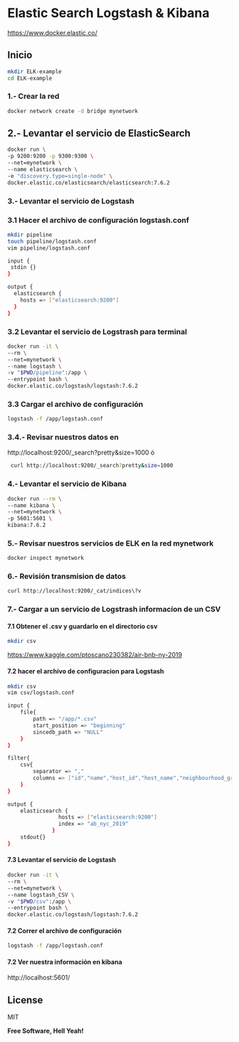 # Elastic Search Logstash & Kibana

https://www.docker.elastic.co/

## Inicio
```bash
mkdir ELK-example
cd ELK-example
```

### 1.- Crear la red 

```bash
docker network create -d bridge mynetwork   
```
## 2.- Levantar el servicio de ElasticSearch

```bash
docker run \
-p 9200:9200 -p 9300:9300 \
--net=mynetwork \
--name elasticsearch \
-e "discovery.type=single-node" \
docker.elastic.co/elasticsearch/elasticsearch:7.6.2
```

### 3.- Levantar el servicio de Logstash 
### 3.1 Hacer el archivo de configuración logstash.conf
```bash
mkdir pipeline
touch pipeline/logstash.conf
vim pipeline/logstash.conf
```

```bash
input {
 stdin {}
}

output {
  elasticsearch {
    hosts => ["elasticsearch:9200"]
  }
}
```
### 3.2 Levantar el servicio de Logstrash para terminal

```bash
docker run -it \
--rm \
--net=mynetwork \
--name logstash \
-v "$PWD/pipeline":/app \
--entrypoint bash \
docker.elastic.co/logstash/logstash:7.6.2 
```
### 3.3 Cargar el archivo de configuración

```bash
logstash -f /app/logstash.conf
```
### 3.4.-  Revisar nuestros datos en

http://localhost:9200/_search?pretty&size=1000
 ó
```bash
 curl http://localhost:9200/_search?pretty&size=1000
```

### 4.- Levantar el servicio de Kibana 

```bash
docker run --rm \
--name kibana \
--net=mynetwork \
-p 5601:5601 \
kibana:7.6.2
```

### 5.- Revisar nuestros servicios de ELK en la red mynetwork
```bash
docker inspect mynetwork
```

### 6.- Revisión transmision de datos

```bash
curl http://localhost:9200/_cat/indices\?v
```



### 7.- Cargar a un servicio de Logstrash informacíon de un CSV 

#### 7.1 Obtener el .csv y guardarlo en el directorio csv
```bash
mkdir csv
```
https://www.kaggle.com/ptoscano230382/air-bnb-ny-2019

#### 7.2 hacer el archivo de configuracion para Logstash

```bash
mkdir csv
vim csv/logstash.conf
```

```bash
input {
 	file{
		path => "/app/*.csv"
		start_position => "beginning"
		sincedb_path => "NULL"
	}
}

filter{
	csv{
		separator => ","
		columns => ["id","name","host_id","host_name","neighbourhood_group","neighbourhood","latitude","longitude","room_type","price","minimum_nights","number_of_reviews","last_review","reviews_per_month","calculated_host_listings_count","availability_365"]
	}
}

output {
    elasticsearch {
			    hosts => ["elasticsearch:9200"]
			    index => "ab_nyc_2019"
			  }
    stdout{}
}

```
#### 7.3 Levantar el servicio de Logstash
```bash
docker run -it \
--rm \
--net=mynetwork \
--name logstash_CSV \
-v "$PWD/csv":/app \
--entrypoint bash \
docker.elastic.co/logstash/logstash:7.6.2 
```
#### 7.2 Correr el archivo de configuración

```bash
logstash -f /app/logstash.conf
```
#### 7.2 Ver nuestra información en kibana

http://localhost:5601/




License
----

MIT


**Free Software, Hell Yeah!**


